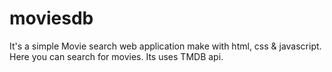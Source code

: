 # moviesdb

It's a simple Movie search web application make with html, css & javascript. Here you can search for movies. 
Its uses TMDB api.
